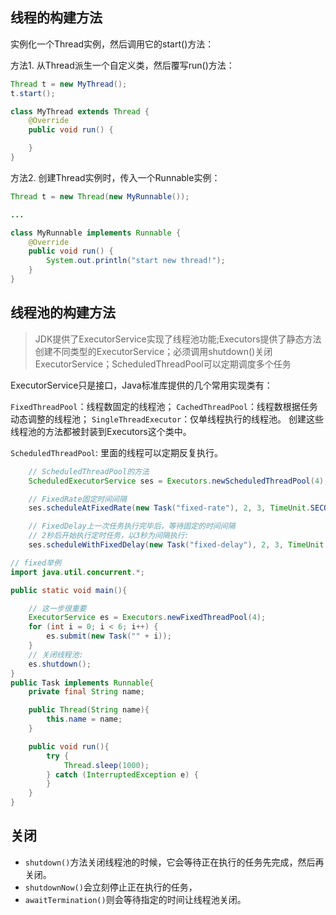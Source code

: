 ## 线程的构建方法
实例化一个Thread实例，然后调用它的start()方法：

方法1. 从Thread派生一个自定义类，然后覆写run()方法：

```java
Thread t = new MyThread();
t.start();

class MyThread extends Thread {
    @Override
    public void run() {

    }
}
```

方法2. 创建Thread实例时，传入一个Runnable实例：
```java
Thread t = new Thread(new MyRunnable());

...

class MyRunnable implements Runnable {
    @Override
    public void run() {
        System.out.println("start new thread!");
    }
}
```

## 线程池的构建方法

> JDK提供了ExecutorService实现了线程池功能;Executors提供了静态方法创建不同类型的ExecutorService；必须调用shutdown()关闭ExecutorService；ScheduledThreadPool可以定期调度多个任务


ExecutorService只是接口，Java标准库提供的几个常用实现类有：

`FixedThreadPool`：线程数固定的线程池；
`CachedThreadPool`：线程数根据任务动态调整的线程池；
`SingleThreadExecutor`：仅单线程执行的线程池。
创建这些线程池的方法都被封装到Executors这个类中。

`ScheduledThreadPool`: 里面的线程可以定期反复执行。

``` java
    // ScheduledThreadPool的方法
    ScheduledExecutorService ses = Executors.newScheduledThreadPool(4);

    // FixedRate固定时间间隔
    ses.scheduleAtFixedRate(new Task("fixed-rate"), 2, 3, TimeUnit.SECONDS);

    // FixedDelay上一次任务执行完毕后，等待固定的时间间隔
    // 2秒后开始执行定时任务，以3秒为间隔执行:
    ses.scheduleWithFixedDelay(new Task("fixed-delay"), 2, 3, TimeUnit.SECONDS);
```


```java
// fixed举例
import java.util.concurrent.*;

public static void main(){

    // 这一步很重要
    ExecutorService es = Executors.newFixedThreadPool(4);
    for (int i = 0; i < 6; i++) {
        es.submit(new Task("" + i));
    }
    // 关闭线程池:
    es.shutdown();
}
public Task implements Runnable{
    private final String name;

    public Thread(String name){
        this.name = name;
    }

    public void run(){
        try {
            Thread.sleep(1000);
        } catch (InterruptedException e) {
        }
    }
}
```

## 关闭

- `shutdown()`方法关闭线程池的时候，它会等待正在执行的任务先完成，然后再关闭。
- `shutdownNow()`会立刻停止正在执行的任务，
- `awaitTermination()`则会等待指定的时间让线程池关闭。

## 